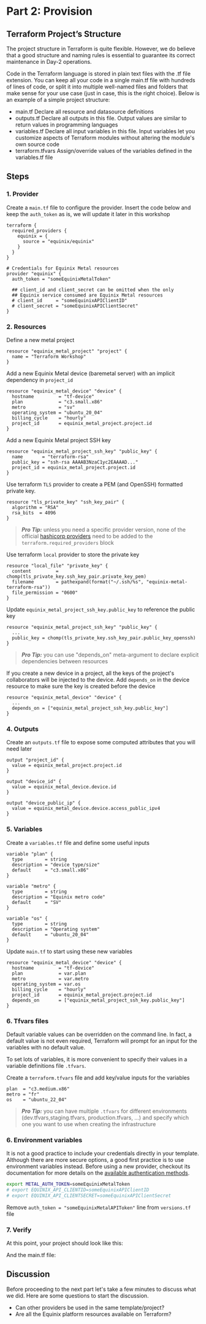 <!-- See https://squidfunk.github.io/mkdocs-material/reference/ -->
# Part 2: Provision

## Terraform Project’s Structure

The project structure in Terraform is quite flexible. However, we do believe that a good structure and naming rules is essential to guarantee its correct maintenance in Day-2 operations.

Code in the Terraform language is stored in plain text files with the .tf file extension. You can keep all your code in a single main.tf file with hundreds of lines of code, or split it into multiple well-named files and folders that make sense for your use case (just in case, this is the right choice). Below is an example of a simple project structure:

* main.tf Declare all resource and datasource definitions
* outputs.tf Declare all outputs in this file. Output values are similar to return values in programming languages
* variables.tf Declare all input variables in this file. Input variables let you customize aspects of Terraform modules without altering the module's own source code
* terraform.tfvars Assign/override values of the variables defined in the variables.tf file

## Steps

### 1. Provider

Create a `main.tf` file to configure the provider. Insert the code below and keep the `auth_token` as is, we will update it later in this workshop

```hcl
terraform {
  required_providers {
    equinix = {
      source = "equinix/equinix"
    }
  }
}

# Credentials for Equinix Metal resources
provider "equinix" {
  auth_token = "someEquinixMetalToken"

  ## client_id and client_secret can be omitted when the only
  ## Equinix service consumed are Equinix Metal resources
  # client_id     = "someEquinixAPIClientID"
  # client_secret = "someEquinixAPIClientSecret"
}
```

### 2. Resources

Define a new metal project

```hcl
resource "equinix_metal_project" "project" {
  name = "Terraform Workshop"
}
```

Add a new Equinix Metal device (baremetal server) with an implicit dependency in `project_id`

```hcl
resource "equinix_metal_device" "device" {
  hostname         = "tf-device"
  plan             = "c3.small.x86"
  metro            = "sv"
  operating_system = "ubuntu_20_04"
  billing_cycle    = "hourly"
  project_id       = equinix_metal_project.project.id
}
```

Add a new Equinix Metal project SSH key 

```hcl
resource "equinix_metal_project_ssh_key" "public_key" {
  name       = "terraform-rsa"
  public_key = "ssh-rsa AAAAB3NzaC1yc2EAAAAD..."
  project_id = equinix_metal_project.project.id
}
```

Use terraform `TLS` provider to create a PEM (and OpenSSH) formatted private key.

```hcl
resource "tls_private_key" "ssh_key_pair" {
  algorithm = "RSA"
  rsa_bits  = 4096
}
```

> **_Pro Tip:_** unless you need a specific provider version, none of the official [hashicorp providers](https://registry.terraform.io/namespaces/hashicorp) need to be added to the `terraform.required_providers` block

Use terraform `local` provider to store the private key

```hcl
resource "local_file" "private_key" {
  content         = chomp(tls_private_key.ssh_key_pair.private_key_pem)
  filename        = pathexpand(format("~/.ssh/%s", "equinix-metal-terraform-rsa"))
  file_permission = "0600"
}
```

Update `equinix_metal_project_ssh_key.public_key` to reference the public key

```hcl
resource "equinix_metal_project_ssh_key" "public_key" {
  ...
  public_key = chomp(tls_private_key.ssh_key_pair.public_key_openssh)
}
```

> **_Pro Tip:_** you can use "depends_on" meta-argument to declare explicit dependencies between resources
 
If you create a new device in a project, all the keys of the project's collaborators will be injected to the device. Add `depends_on` in the device resource to make sure the key is created before the device

```hcl
resource "equinix_metal_device" "device" {
  ...
  depends_on = ["equinix_metal_project_ssh_key.public_key"]
}
```

### 4. Outputs

Create an `outputs.tf` file to expose some computed attributes that you will need later

```hcl
output "project_id" {
  value = equinix_metal_project.project.id
}

output "device_id" {
  value = equinix_metal_device.device.id
}

output "device_public_ip" {
  value = equinix_metal_device.device.access_public_ipv4
} 
```

### 5. Variables

Create a `variables.tf` file and define some useful inputs

```hcl
variable "plan" {
  type        = string
  description = "device type/size"
  default     = "c3.small.x86"
}

variable "metro" {
  type        = string
  description = "Equinix metro code"
  default     = "SV"
}

variable "os" {
  type        = string
  description = "Operating system"
  default     = "ubuntu_20_04"
}
```

Update `main.tf` to start using these new variables

```
resource "equinix_metal_device" "device" {
  hostname         = "tf-device"
  plan             = var.plan
  metro            = var.metro
  operating_system = var.os
  billing_cycle    = "hourly"
  project_id       = equinix_metal_project.project.id
  depends_on       = ["equinix_metal_project_ssh_key.public_key"]
}
```

### 6. Tfvars files

Default variable values can be overridden on the command line. In fact, a default value is not even required, Terraform will prompt for an input for the variables with no default value.

To set lots of variables, it is more convenient to specify their values in a variable definitions file `.tfvars`.

Create a `terraform.tfvars` file and add key/value inputs for the variables

```
plan  = "c3.medium.x86"
metro = "fr"
os    = "ubuntu_22_04"
```

> **_Pro Tip:_** you can have multiple `.tfvars` for different environments (dev.tfvars,staging.tfvars, production.tfvars, ...) and specify which one you want to use when creating the infrastructure
 
### 6. Environment variables

It is not a good practice to include your credentials directly in your template. Although there are more secure options, a good first practice is to use environment variables instead. Before using a new provider, checkout its documentation for more details on the [available authentication methods](https://registry.terraform.io/providers/equinix/equinix/latest/docs).

```sh
export METAL_AUTH_TOKEN=someEquinixMetalToken
# export EQUINIX_API_CLIENTID=someEquinixAPIClientID
# export EQUINIX_API_CLIENTSECRET=someEquinixAPIClientSecret
```

Remove `auth_token = "someEquinixMetalAPIToken"` line from `versions.tf` file

### 7. Verify

At this point, your project should look like this:

<!-- [[ADD IMAGE OF THE PROJECT TREE ]] -->

And the main.tf file:

<!-- [[ADD IMAGE OF THE MAIN FILE ]] -->

## Discussion

Before proceeding to the next part let's take a few minutes to discuss what we did. Here are some questions to start the discussion.

* Can other providers be used in the same template/project?
* Are all the Equinix platform resources available on Terraform?
